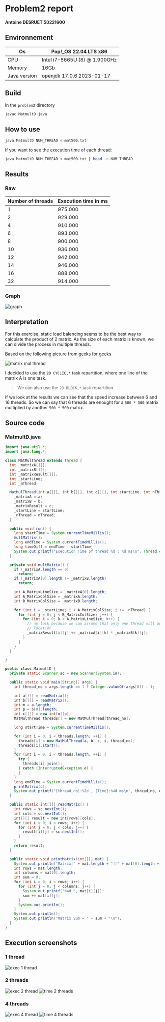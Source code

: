 # Problem2 report

**Antoine DESRUET 50221600**

## Environnement

| Os     | Pop!_OS 22.04 LTS x86         |
|--------|-------------------------------|
| CPU    | Intel i7-8665U (8) @ 1.900GHz |
| Memory | 16Gb                          |
|Java version | openjdk 17.0.6 2023-01-17|

## Build

In the `problem2` directory

```sh
javac MatmultD.java
```

## How to use

```sh
java MatmultD NUM_THREAD < mat500.txt 
```

If you want to see the execution time of each thread:

```sh
java MatmultD NUM_THREAD < mat500.txt | head -n NUM_THREAD
```

## Results

### Raw

| Number of threads | Execution time in ms |
|-------------------|----------------------|
| 1                 | 975.000              |
| 2                 | 929.000              |
| 4                 | 910.000              |
| 6                 | 893.000              |
| 8                 | 900.000              |
| 10                | 936.000              |
| 12                | 942.000              |
| 14                | 946.000              |
| 16                | 888.000              |
| 32                | 914.000              |

### Graph

![graph](.report_src/graph.png)

## Interpretation

For this exercise, static load balencing seems to be the best way to calculate the product of 2 matrix. As the size of each matrix is known, we can divide the process in multiple threads.

Based on the following picture from [geeks for geeks](https://www.geeksforgeeks.org/multiplication-of-matrix-using-threads/)

![matrix mul thread](.report_src/matmul.png)

I decided to use the `2D CYCLIC,*` task repartition, where one line of the matrix A is one task.

> We can also use the `2D BLOCK,*` task repartition

If we look at the results we can see that the speed increase between 6 and 16 threads. So we can say that 6 threads are enought for a `500 * 500` matrix multiplied by another `500 * 500` matrix.

## Source code

### MatmultD.java

```java
import java.util.*;
import java.lang.*;

class MatMulThread extends Thread {
  int _matrixA[][];
  int _matrixB[][];
  int _matrixResult[][];
  int _startLine;
  int _nThread;

  MatMulThread(int a[][], int b[][], int c[][], int startLine, int nThread) {
    _matrixA = a;
    _matrixB = b;
    _matrixResult = c;
    _startLine = startLine;
    _nThread = nThread;
  }

  public void run() {
    long startTime = System.currentTimeMillis();
    multMatrix();
    long endTime = System.currentTimeMillis();
    long timeDiff = endTime - startTime;
    System.out.printf("Execution Time of thread %d : %d ms\n", Thread.currentThread().getId(), timeDiff);
  }

  private void multMatrix() {
    if (_matrixA.length == 0)
      return;
    if (_matrixA[0].length != _matrixB.length)
      return;

    int A_MatrixLineSize = _matrixA[0].length;
    int A_MatrixColSize = _matrixA.length;
    int B_MatrixColSize = _matrixB.length; 

    for (int i = _startLine; i < A_MatrixColSize; i += _nThread) {
      for (int j = 0; j < B_MatrixColSize; j++) {
        for (int k = 0; k < A_MatrixLineSize; k++) {
          // no lock because we can assume that only one thread will access this memory
          // location
          _matrixResult[i][j] += _matrixA[i][k] * _matrixB[k][j];
        }
      }
    }
  }

}

public class MatmultD {
  private static Scanner sc = new Scanner(System.in);

  public static void main(String[] args) {
    int thread_no = args.length == 1 ? Integer.valueOf(args[0]) : 1;

    int a[][] = readMatrix();
    int b[][] = readMatrix();
    int m = a.length;
    int p = b[0].length;
    int c[][] = new int[m][p];
    MatMulThread threads[] = new MatMulThread[thread_no];

    long startTime = System.currentTimeMillis();

    for (int i = 0; i < threads.length; ++i) {
      threads[i] = new MatMulThread(a, b, c, i, thread_no);
      threads[i].start();
    }
    for (int i = 0; i < threads.length; ++i) {
      try {
        threads[i].join();
      } catch (InterruptedException e) {
      }
    }
    long endTime = System.currentTimeMillis();
    printMatrix(c);
    System.out.printf("[thread_no]:%2d , [Time]:%4d ms\n", thread_no, endTime - startTime);
  }

  public static int[][] readMatrix() {
    int rows = sc.nextInt();
    int cols = sc.nextInt();
    int[][] result = new int[rows][cols];
    for (int i = 0; i < rows; i++) {
      for (int j = 0; j < cols; j++) {
        result[i][j] = sc.nextInt();
      }
    }
    return result;
  }

  public static void printMatrix(int[][] mat) {
    System.out.println("Matrix[" + mat.length + "][" + mat[0].length + "]");
    int rows = mat.length;
    int columns = mat[0].length;
    int sum = 0;
    for (int i = 0; i < rows; i++) {
      for (int j = 0; j < columns; j++) {
        System.out.printf("%4d ", mat[i][j]);
        sum += mat[i][j];
      }
      System.out.println();
    }
    System.out.println();
    System.out.println("Matrix Sum = " + sum + "\n");
  }
}
```

## Execution screenshots

### 1 thread

![exec 1 thread](.report_src/exec_1_thread.png)

### 2 threads

![exec 2 thread](.report_src/exec_2threads.png)
![time 2 threads](.report_src/thread_time_2_threads.png)

### 4 threads

![exec 4 thread](.report_src/exec_4threads.png)
![time 4 threads](.report_src/thread_time_4_threads.png)
